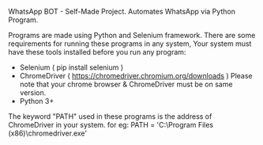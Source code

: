 WhatsApp BOT - Self-Made Project.
Automates WhatsApp via Python Program.

Programs are made using Python and Selenium framework.
There are some requirements for running these programs in any system, Your system must have these tools installed before you run any program:

- Selenium ( pip install selenium )
- ChromeDriver ( https://chromedriver.chromium.org/downloads ) Please note that your chrome browser & ChromeDriver must be on same version.
- Python 3+

The keyword "PATH" used in these programs is the address of ChromeDriver in your system. for eg: PATH = 'C:\Program Files (x86)\chromedriver.exe'
